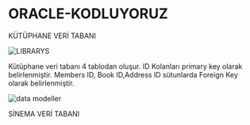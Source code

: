 # ORACLE-KODLUYORUZ
KÜTÜPHANE VERİ TABANI


![LIBRARYS](https://user-images.githubusercontent.com/71218414/101192422-16b10580-366c-11eb-8bcf-67242816724b.PNG)


Kütüphane veri tabanı 4 tablodan oluşur. ID Kolanları primary key olarak belirlenmiştir. Members ID, Book ID,Address ID sütunlarda Foreign Key olarak belirlenmiştir.


![data modeller](https://user-images.githubusercontent.com/71218414/101192522-3c3e0f00-366c-11eb-8744-470654faec6d.PNG)


SİNEMA VERİ TABANI


